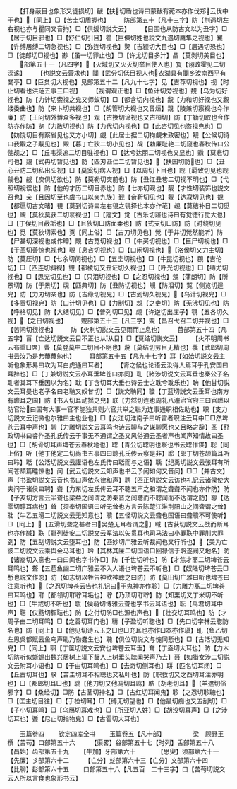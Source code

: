 <!-- { "loadSidebar": true } -->
　　【扞身蔽目也象形又徒损切】瞂【扶切盾也诗曰蒙瞂有菀本亦作伐郑云伐中干也】【同上】□【苦圭切盾握也】
　　防部第五十【凡十三字】防【荆遇切左右视也亦与瞿同又音拘】□【俱媛切説文云】
　　【目围也从防古文以为丑字】□【居于切目邪也】□【舒仁切引目】瞿【巨俱切姓也説文九遇切鹰隼之视也】矍【许缚居缚二切急视也】□【弥连切视也】煛【吉颍切大目也】□【居遇切恐也】□【徒郎切□视也】尠【虽一切罪止也】□【许尤切目多汁】瞐【莫剥切美目也】
　　部第五十一【凡四字】【火域切又火灭切举目使人也】夐【诩政霍见二切深逺】
　　【也説文云营求也】闅【武分切低目视人也农湖县有闅乡汝南西平有闅亭】□【巨贠切大视也】见部第五十二【凡九十七字】见【吉荐切视也】视【时止切看也洪范五事三曰视】
　　【视谓观正也】□【鱼计切旁视也】覣【乌为切好视也】防【力计切索视之皃又师蚁切】□【都含切内视也】覶【力和切好视也又覶缕委曲也】防【来卜切共视也】□【胡管切大视也又音烜】覝【陵兼切察视也今作廉】防【王问切外博众多视也】观【古换切谛视也又古桓切】防【丁勒切取也今作防亦作防】览【力敢切视也】防【力代切内视也】□【此咨切见也盗视皃也】□【妨饶切目有察省见也又方小切】覰【此居士据二切拘覰未致密也】觏【公候切诗曰我觏之子觏见也】覭【暮丁亡狄二切小见也】觇【勅廉耻艳二切窥也春秋传曰公使觇之】□【丘韦渠追二切目驻视也】□【达兮达丽二切视也又显也】覹【莫悲切司也】覢【式冉切暂见也】防【匹刃匹仁二切暂见也】【扶园切防也】□【丑心丑防二切私出头视】□【莫奚切病人视】□【以周切下目也】觊【羁致切见也觊觎也】觎【庾俱切欲也】防【莫勒切突前也】防【丑江丑巷二切视不明也】□【弋照切视误也】防【他的才历二切目赤也】防【七亦切观也】靓【才性切装饰也説文召也】亲【且因切至也虞书曰以亲九族】觐【竒靳切见也】觌【达寂切见也】覩【都扈切古文暏】覒【莫到切诗曰左右覒之覒择也本亦作芼】覕【莫结补日二切觅也】覛【莫狄莫获二切衺视也】□【籀文】觉【古乐切寤也诗曰有觉徳行觉大也】□【丁侯切目蔽垢也】□【且狄切□防面柔也】防【式支切□防】防【时绕切见也】觅【莫狄切索也】覔【同上俗】□【古刀切见也】覮【于并切覮然能听】防【尸甚切深视也或作瞫】覸【古苋切视也】□【牛买切视也】□【巨尸切视也】□【于革切善惊也视也】覗【息咨切视也】□【口闲切视也】【洛侯切又力主切】防【莫厓切】□【七余切伺视也】□【五圭切视也】□【牛昆切视也】覠【吉伦切】□【匹连切斜视】覴【都棱切又丑证切久视也】□【呼光切视也】□【缚尤切视也】□【思兖切见也】□【只泪切视也】□【之忍切视也】覫【蒲朗切】防【所景切】防【于景切】覑【匹典切】防【丑防切视也】瞡【防泪切】覱【侧览切逞皃】防【力刃切亲也】防【吉缘切视皃】□【古到切久视皃】【乌计切视皃】□【多贡切视皃】防【口计切见也】□【力制切】覟【之吏切】防【无沸切见也】防【呼格切见】防【大结切见】□【普列切□见】覤【许逆切出庄子】覨【五各切久视】【之日切视也】
　　覞部第五十三【凡三字】覞【昌召弋召二切并视也】□【苦闲切很视也】
　　防【火利切説文云见雨而止息也】
　　苜部第五十四【凡五字】苜【亡达切説文云目不正也从从目】□【莫结切説文云】
　　【火不明周书云布重□席】瞢【莫登莫中二切目不明也】蔑【莫结切劳目无精也】蘉【武郎切周书云汝乃是弗蘉蘉勉也】
　　耳部第五十五【凡九十七字】耳【如始切説文云主听也象形易曰坎为耳白虎通曰耳者】
　　【肾之候也论语云汝得人焉耳乎孔安国曰耳辞也】□【丁兼切説文云小耳垂埤苍曰亦同】耴【猪涉切说文云耳垂也秦公子名耴者其耳下垂因以为名】耽【丁含切耳大垂也诗云士之耽兮耽乐也】聃【他甘切説文云耳曼也老子名曰老聃又奴甘切】□【説文聃同】聸【丁蓝切説文云垂耳也南方有聸耳之国】防【书入切耳动揺之皃】联【力然切连也周礼八灋治官府三曰官聮以防官治曰国有大事一官不能独共则六官共举之聮为连事通职相佐助也】职【支力切説文云记微也尔雅曰主也业也】□【女江切淮南子曰听雷者职注云耳中□□然埤苍云耳中声也】聊【力雕切説文云耳鸣也诗云聊与之谋聊愿也又且略之辞】圣【舒政切书曰睿作圣孔氏传云于事无不通谓之圣又风俗通云圣者声也闻声知情故曰圣也】□【胡骨切耳声埤苍云春秋地也】聦【青公切聦明也察也书云聦作谋】聡【同上俗】听【他丁他定二切尚书五事四曰聼孔氏传云察是非】聆【郎丁切苍颉篇耳听曰聆】聒【公活切説文云讙语也左氏传曰聒而与之语】聥【纪禹切説文云张耳有所闻苍颉篇睡惊也】闻【武云切説文云知声也书云予闲如何又音问】□□【并古文】声【书盈切説文云音也书曰声依永律和声】聘【匹正切説文云访也礼记云诸侯使大夫问于诸侯曰聘】聋【力东切左氏传云耳不聴五声之和谓之聋聋不闻也亦作防】防【子亥切方言云半聋也梁益之间谓之防秦晋之间聴而不聦闻而不达谓之防】聤【达零切聤耳病也】耸【须奉切国语曰听无耸也方言云陈楚江淮荆阳山之间聋谓之耸】聉【牛乙五滑二切説文云无知意也】聩【五怪切説文云聋也国语曰聋聩不可使听】□【同上】【五滑切聋之甚者曰吴楚无耳者谓之】聝【古获切説文云战而断耳也亦作馘】聅【耻列徒安二切説文云军法以矢贯耳也司马法曰小罪聅中罪刖大罪刭】防【五刮切説文云堕耳也】防【匹妙切广雅云听裁闻也又行听也】【美为亡彼二切説文云乘舆金马耳也】耹【其林其廉二切国语曰回禄信于耹遂阙又地名】防【诸裔切入意也一曰曰闻也字书作□】防【千世切听也】防【才焦才髙二切埤苍云耳鸣也】聱【五苞鱼幽二切广雅云不入人语也埤苍云不听也】□【奴陆切埤苍云□慙也説文作恧】防【如志切以牲告神欲神聴之曰防】防【莫田切广雅曰听也埤苍曰注意听也】【之忍切埤苍云告也礼记曰于鬼神亦作聄】□【力雕力髙二切埤苍曰耳鸣也】耵【都领切耵聍耳垢也】聍【乃顶切耵聍】防【知栗切又丁米切不听也】□【牛戒切不听也】耾【侯萌切博雅云聋也字书云耳语也】耺【禹君切耳中声】聐【仪黠切顡聐也】防【之付切防□也源也声也】【壮交切耳鸣也】防【才周子由二切耳鸣】□【之善切耳门也】聙【子盈切听聦也】□【先口切字林云聦防名也】防【同上】□【他见切诗云玉之□也□充耳也亦作□本亦作瑱】耴【鱼乙切左思呉都赋云鱼鸟声耴乃物蠢生也】聭【俱位切説文与愧同慙也】□【古活切无知皃】□【同上】聑【丁箧切説文云安也埤苍云耳垂】耷【丁盍切大耳也】防【力木切防听似蜥蜴出魏兴居树上辄下齧人上树垂头聴闻哭声乃去】聂【如猎女涉二切説文云附耳小语也】□【于由切耳鸣也】□【去竒切侧耳也】聠【匹名切耳闭】□【丘古切耳也】聧【苦圭切耳不相聴也又私叶也】防【职救切又之酉切耳注亦明也】□【都郎切耳□也】聎【他刀切又他凋切耳鸣】聕【胡老切耳】【羊遮切俗邪字】□【桑经切】□防【古茎切神名】□【古红切耳闻鬼】聄【之忍切聄聴也】□【匡主切目往】□【于检切耳】□【缚无切望也】□【他最切痴也又五刮切】□【子小切耳鸣】□【乌鴈切耳戏也】□【所亚切人姓】□【胡没切耳声】□【之涉切耳也】聻【尼止切指物皃】□【古霍切大耳也】

　　玉篇卷四
　　钦定四库全书
　　玉篇卷五【凡十部】　　　　　梁　顾野王　撰【苦苟】口部第五十六　　　【渠畧】谷部第五十七【时列】舌部第五十八　　　【昌始】齿部第五十九
　　【牛加】牙部第六十　　　　【思臾】须部第六十一【先廉】彡部第六十二　　　【亡分】彣部第六十三【亡分】文部第六十四　　　【比聊】髟部第六十五
　　口部第五十六【凡五百　二十三字】口【苦苟切説文云人所以言食也象形书云】
